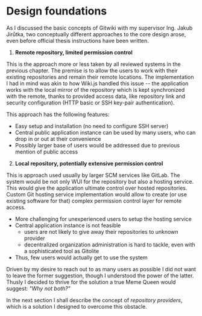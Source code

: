 # Design foundations

As I discussed the basic concepts of Gitwiki with my supervisor Ing. Jakub Jirůtka, two conceptually different approaches to the core design arose, even before official thesis instructions have been written.

1. **Remote repository, limited permission control**

This is the approach more or less taken by all reviewed systems in the previous chapter.
The premise is to allow the users to work with their existing repositories and remain their remote locations.
The implementation I had in mind was akin to how Wiki.js handled this issue
-- the application works with the local mirror of the repository which is kept synchronized with the remote, thanks to provided access data, like repository link and security configuration (HTTP basic or SSH key-pair authentication).


This approach has the following features:

* Easy setup and installation (no need to configure SSH server)
* Central public application instance can be used by many users, who can drop in or out at their convenience
* Possibly larger base of users would be addressed due to previous mention of public access

2. **Local repository, potentially extensive permission control**

This is approach used usually by larger SCM services like GitLab.
The system would be not only WUI for the repository but also a hosting service.
This would give the application ultimate control over hosted repositories.
Custom Git hosting service implementation would allow to create (or use existing software for that) complex permission control layer for remote access.

* More challenging for unexperienced users to setup the hosting service
* Central application instance is not feasible
    * users are not likely to give away their repositories to unknown provider
    * decentralized organization administration is hard to tackle, even with a sophisticated tool as Gitolite
* Thus, few users would actually get to use the system

Driven by my desire to reach out to as many users as possible I did not want to leave the former suggestion, though I understood the power of the latter.
Thusly I decided to thrive for the solution a true Meme Queen would suggest: _"Why not both?"_

In the next section I shall describe the concept of _repository providers_, which is a solution I designed to overcome this obstacle.